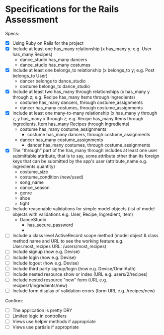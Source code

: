 # Specifications for the Rails Assessment

Specs:
- [x] Using Ruby on Rails for the project
- [x] Include at least one has_many relationship (x has_many y; e.g. User has_many Recipes) 
    - dance_studio has_many dancers
    - dance_studio has_many costumes
- [x] Include at least one belongs_to relationship (x belongs_to y; e.g. Post belongs_to User)
    - dancer belongs to dance_studio
    - costume belongs_to dance_studio
- [x] Include at least two has_many through relationships (x has_many y through z; e.g. Recipe has_many Items through Ingredients)
    - costume has_many dancers, through costume_assignments
    - dancer has_many costumes, through costume_assignments
- [x] Include at least one many-to-many relationship (x has_many y through z, y has_many x through z; e.g. Recipe has_many Items through Ingredients, Item has_many Recipes through Ingredients)
    - costume has_many costume_assignments
        - costume has_many dancers, through costume_assignments
    - dancer has_many costume_assignments
        - dancer has_many costumes, through costume_assignments
- [x] The "through" part of the has_many through includes at least one user submittable attribute, that is to say, some attribute other than its foreign keys that can be submitted by the app's user (attribute_name e.g. ingredients.quantity)
    - costume_size
    - costume_condition (new/used)
    - song_name
    - dance_season
    - genre
    - shoe
    - tight
- [ ] Include reasonable validations for simple model objects (list of model objects with validations e.g. User, Recipe, Ingredient, Item)
    - DanceStudio
        - has_secure_password
        - 
- [ ] Include a class level ActiveRecord scope method (model object & class method name and URL to see the working feature e.g. User.most_recipes URL: /users/most_recipes)
- [ ] Include signup (how e.g. Devise)
- [ ] Include login (how e.g. Devise)
- [ ] Include logout (how e.g. Devise)
- [ ] Include third party signup/login (how e.g. Devise/OmniAuth)
- [ ] Include nested resource show or index (URL e.g. users/2/recipes)
- [ ] Include nested resource "new" form (URL e.g. recipes/1/ingredients/new)
- [ ] Include form display of validation errors (form URL e.g. /recipes/new)

Confirm:
- [ ] The application is pretty DRY
- [ ] Limited logic in controllers
- [ ] Views use helper methods if appropriate
- [ ] Views use partials if appropriate
